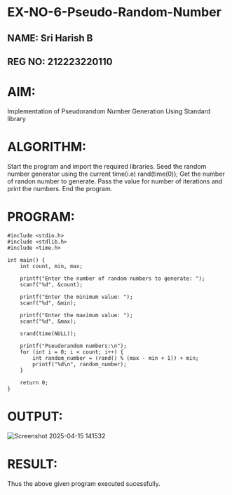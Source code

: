 # EX-NO-6-Pseudo-Random-Number
## NAME: Sri Harish B
## REG NO: 212223220110
# AIM: 
Implementation of Pseudorandom Number Generation Using Standard library

# ALGORITHM:
Start the program and import the required libraries.
Seed the random number generator using the current time(i.e) rand(time(0));
Get the number of randon number to generate.
Pass the value for number of iterations and print the numbers.
End the program.

# PROGRAM:
```
#include <stdio.h>
#include <stdlib.h>
#include <time.h>

int main() {
    int count, min, max;

    printf("Enter the number of random numbers to generate: ");
    scanf("%d", &count);

    printf("Enter the minimum value: ");
    scanf("%d", &min);

    printf("Enter the maximum value: ");
    scanf("%d", &max);

    srand(time(NULL));

    printf("Pseudorandom numbers:\n");
    for (int i = 0; i < count; i++) {
        int random_number = (rand() % (max - min + 1)) + min;
        printf("%d\n", random_number);
    }

    return 0;
}
```

# OUTPUT:
![Screenshot 2025-04-15 141532](https://github.com/user-attachments/assets/a7b1bdb2-01b0-4712-8620-bbf9fdd3c5f7)


# RESULT:
Thus the above given program executed sucessfully.

